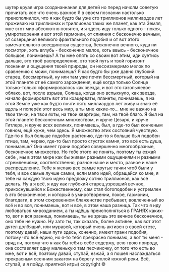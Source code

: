 шутер
круая игра
создананнаная для детей
но перед начолм советую прочитать кое что очень важное 
Я в своем познании настолько преисполнился, что я как будто бы уже
сто триллионов миллиардов лет проживаю на триллионах и
триллионах таких же планет, как эта Земля, мне этот мир абсолютно
понятен, и я здесь ищу только одного - покоя, умиротворения и
вот этой гармонии, от слияния с бесконечно вечным, от созерцания
великого фрактального подобия и от вот этого замечательного всеединства
существа, бесконечно вечного, куда ни посмотри, хоть вглубь - бесконечно
малое, хоть ввысь - бесконечное большое, понимаешь? А ты мне опять со
своим вот этим, иди суетись дальше, это твоё распределение, это
твой путь и твой горизонт познания и ощущения твоей природы, он
несоизмеримо мелок по сравнению с моим, понимаешь? Я как будто бы уже
давно глубокий старец, бессмертный, ну или там уже почти бессмертный,
который на этой планете от её самого зарождения, ещё когда только Солнце
только-только сформировалось как звезда, и вот это газопылевое облако,
вот, после взрыва, Солнца, когда оно вспыхнуло, как звезда, начало
формировать вот эти коацерваты, планеты, понимаешь, я на этой Земле уже
как будто почти пять миллиардов лет живу и знаю её вдоль и поперёк
этот весь мир, а ты мне какие-то... мне не важно на твои тачки, на твои
яхты, на твои квартиры, там, на твоё благо. Я был на этой
планете бесконечным множеством, и круче Цезаря, и круче Гитлера, и круче
всех великих, понимаешь, был, а где-то был конченым говном, ещё хуже,
чем здесь. Я множество этих состояний чувствую. Где-то я был больше
подобен растению, где-то я больше был подобен птице, там, червю, где-то
был просто сгусток камня, это всё есть душа, понимаешь? Она имеет грани
подобия совершенно многообразные, бесконечное множество. Но тебе этого
не понять, поэтому ты езжай себе , мы в этом мире как бы живем
разными ощущениями и разными стремлениями, соответственно, разное наше и
место, разное и наше распределение. Тебе я желаю все самые крутые тачки
чтоб были у тебя, и все самые лучше самки, если мало идей, обращайся ко мне, я тебе на каждую твою идею предложу сотню триллионов, как всё делать. Ну а я всё, я иду как глубокий старец,узревший вечное, прикоснувшийся к Божественному, сам стал богоподобен и устремлен в это бесконечное, и который в умиротворении, покое, гармонии, благодати, в этом сокровенном блаженстве пребывает, вовлеченный во всё и во вся, понимаешь, вот и всё, в этом наша разница. Так что я иду любоваться мирозданием, а ты идёшь преисполняться в ГРАНЯХ каких-то, вот и вся разница, понимаешь, ты не зришь это вечное бесконечное, оно тебе не нужно. Ну зато ты, так сказать, более активен, как вот этот дятел долбящий, или муравей, который очень активен в своей стезе, поэтому давай, наши пути здесь, конечно, имеют грани подобия, потому что всё едино, но я-то тебя прекрасно понимаю, а вот ты меня - вряд ли, потому что я как бы тебя в себе содержу, всю твою природу, она составляет одну маленькую там песчиночку, от того что есть во мне, вот и всё, поэтому давай, ступай, езжай, а я пошел наслаждаться прекрасным осенним закатом на берегу теплой южной реки. Всё, ступай, и я пойду.
приятной игры)
copyright ©

